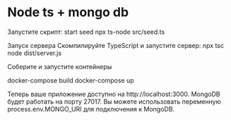 # Node ts + mongo db

Запустите скрипт:
start seed
npx ts-node src/seed.ts

Запуск сервера
Скомпилируйте TypeScript и запустите сервер:
npx tsc
node dist/server.js


Соберите и запустите контейнеры

docker-compose build
docker-compose up


Теперь ваше приложение доступно на http://localhost:3000. MongoDB будет работать на порту 27017.
Вы можете использовать переменную process.env.MONGO_URI для подключения к MongoDB.